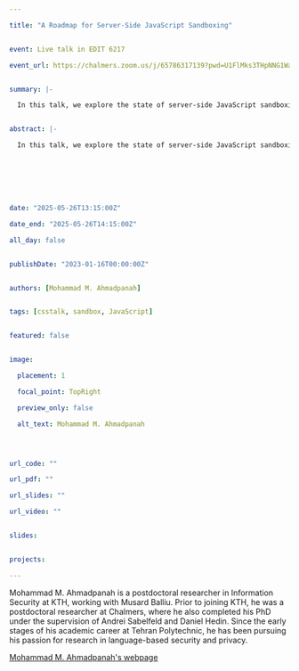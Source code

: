 ```yaml
---

title: "A Roadmap for Server-Side JavaScript Sandboxing"


event: Live talk in EDIT 6217

event_url: https://chalmers.zoom.us/j/65786317139?pwd=U1FlMks3THpNNG1WaFRJNkJxQXdBQT09


summary: |-

  In this talk, we explore the state of server-side JavaScript sandboxing, a critical mechanism for executing untrusted code securely. We demonstrate how sandbox breakouts in real-world commercial platforms can lead to exposing sensitive data and executing arbitrary code.


abstract: |-

  In this talk, we explore the state of server-side JavaScript sandboxing, a critical mechanism for executing untrusted code securely. We demonstrate how sandbox breakouts in real-world commercial platforms can lead to exposing sensitive data and executing arbitrary code. Our study reveals that, especially after the deprecation of the popular solution vm2 due to fatal flaws, there is no go-to sandboxing solution. To understand how developers are coping, we conduct a GitHub mining study that uncovers concerning migration patterns, and we also study security trade-offs in current alternatives. In response, we introduce Fiberglass, a new sandbox based on isolated-vm, designed to enforce robust isolation while enabling secure, mediated bidirectional reference transfer between host and sandbox. We conclude with a decision tree to guide developers and researchers in choosing a suitable secure sandbox, balancing isolation guarantees with functional requirements of a given application. This is a joint work with Daniel Hedin, Tamara Rezk, and Andrei Sabelfeld.







date: "2025-05-26T13:15:00Z"

date_end: "2025-05-26T14:15:00Z"

all_day: false


publishDate: "2023-01-16T00:00:00Z"


authors: [Mohammad M. Ahmadpanah]


tags: [csstalk, sandbox, JavaScript]


featured: false


image:

  placement: 1

  focal_point: TopRight

  preview_only: false

  alt_text: Mohammad M. Ahmadpanah




url_code: ""

url_pdf: ""

url_slides: ""

url_video: ""


slides:


projects:

---
```




Mohammad M. Ahmadpanah is a postdoctoral researcher in Information Security at KTH, working with Musard Balliu. Prior to joining KTH, he was a postdoctoral researcher at Chalmers, where he also completed his PhD under the supervision of Andrei Sabelfeld and Daniel Hedin. Since the early stages of his academic career at Tehran Polytechnic, he has been pursuing his passion for research in language-based security and privacy. 


[Mohammad M. Ahmadpanah's webpage](https://smahmadpanah.github.io/)

